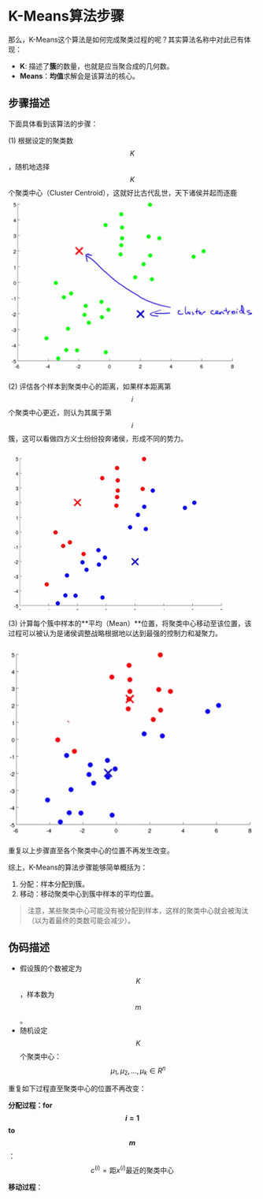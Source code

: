 # K-Means算法步骤
那么，K-Means这个算法是如何完成聚类过程的呢？其实算法名称中对此已有体现：

- **K**: 描述了**簇**的数量，也就是应当聚合成的几何数。
- **Means**：**均值**求解会是该算法的核心。

## 步骤描述

下面具体看到该算法的步骤：

(1) 根据设定的聚类数$$K$$，随机地选择$$K$$个聚类中心（Cluster Centroid），这就好比古代乱世，天下诸侯并起而逐鹿
![聚类中心](../attachments/聚类中心.png)

(2) 评估各个样本到聚类中心的距离，如果样本距离第$$i$$个聚类中心更近，则认为其属于第$$i$$簇，这可以看做四方义士纷纷投奔诸侯，形成不同的势力。
![划归到簇](../attachments/划归到簇.png)

(3) 计算每个簇中样本的**平均（Mean）**位置，将聚类中心移动至该位置，该过程可以被认为是诸侯调整战略根据地以达到最强的控制力和凝聚力。
![移动聚类中心](../attachments/移动聚类中心.png)

重复以上步骤直至各个聚类中心的位置不再发生改变。

综上，K-Means的算法步骤能够简单概括为：
1. 分配：样本分配到簇。
2. 移动：移动聚类中心到簇中样本的平均位置。

> 注意，某些聚类中心可能没有被分配到样本，这样的聚类中心就会被淘汰（以为着最终的类数可能会减少）。

## 伪码描述
- 假设簇的个数被定为$$K$$，样本数为$$m$$。
- 随机设定$$K$$个聚类中心：$$\mu_1,\mu_2,...,\mu_k \in R^n$$

重复如下过程直至聚类中心的位置不再改变：

**分配过程：for $$i=1$$ to $$m$$**：
$$
c^{(i)} = \mbox{距}x^{(i)}\mbox{最近的聚类中心}
$$

**移动过程**：

